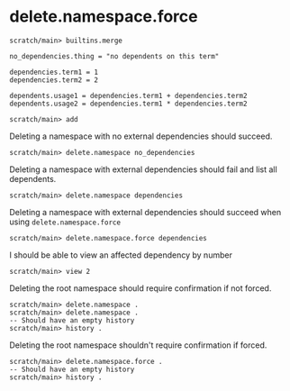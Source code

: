 # delete.namespace.force

```ucm:hide
scratch/main> builtins.merge
```

```unison:hide
no_dependencies.thing = "no dependents on this term"

dependencies.term1 = 1
dependencies.term2 = 2

dependents.usage1 = dependencies.term1 + dependencies.term2
dependents.usage2 = dependencies.term1 * dependencies.term2
```

```ucm:hide
scratch/main> add
```

Deleting a namespace with no external dependencies should succeed.

```ucm
scratch/main> delete.namespace no_dependencies
```

Deleting a namespace with external dependencies should fail and list all dependents.

```ucm:error
scratch/main> delete.namespace dependencies
```

Deleting a namespace with external dependencies should succeed when using `delete.namespace.force`

```ucm
scratch/main> delete.namespace.force dependencies
```

I should be able to view an affected dependency by number

```ucm
scratch/main> view 2
```

Deleting the root namespace should require confirmation if not forced.

```ucm
scratch/main> delete.namespace .
scratch/main> delete.namespace .
-- Should have an empty history
scratch/main> history .
```

Deleting the root namespace shouldn't require confirmation if forced.

```ucm
scratch/main> delete.namespace.force .
-- Should have an empty history
scratch/main> history .
```

